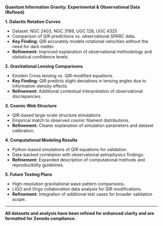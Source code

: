 **Quantum Information Gravity: Experimental & Observational Data (Refined)**

**1. Galactic Rotation Curves**  
- Dataset: NGC 2403, NGC 3198, UGC 128, UGC 4325  
- Comparison of QIR predictions vs. observational SPARC data.  
- **Key Finding:** QIR accurately models rotational velocities without the need for dark matter.  
- **Refinement:** Improved explanation of observational methodology and statistical confidence levels.

**2. Gravitational Lensing Comparisons**  
- Einstein Cross lensing vs. QIR-modified equations.  
- **Key Finding:** QIR predicts slight deviations in lensing angles due to information-density effects.  
- **Refinement:** Additional contextual interpretation of observational discrepancies.

**3. Cosmic Web Structure**  
- QIR-based large-scale structure simulations.  
- Empirical match to observed cosmic filament distributions.  
- **Refinement:** Clearer explanation of simulation parameters and dataset calibration.

**4. Computational Modeling Results**  
- Python-based simulations of QIR equations for validation.  
- Data-backed correlation with observational astrophysics findings.  
- **Refinement:** Expanded description of computational methods and reproducibility guidelines.

**5. Future Testing Plans**  
- High-resolution gravitational wave pattern comparisons.  
- LIGO and Virgo collaboration data analysis for QIR modifications.  
- **Refinement:** Integration of additional test cases for broader validation scope.

---

**All datasets and analysis have been refined for enhanced clarity and are formatted for Zenodo compliance.**

